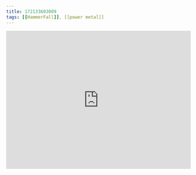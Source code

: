 ```yaml
---
title: 172133603009
tags: [[HammerFall]], [[power metal]]
---
```

<iframe allow="accelerometer; autoplay; clipboard-write; encrypted-media; gyroscope; picture-in-picture" allowfullscreen="" frameborder="0" height="375" id="youtube_iframe" src="https://www.youtube.com/embed/vkmlujV-TvU?feature=oembed&amp;enablejsapi=1&amp;origin=https://safe.txmblr.com&amp;wmode=opaque" width="500"></iframe>